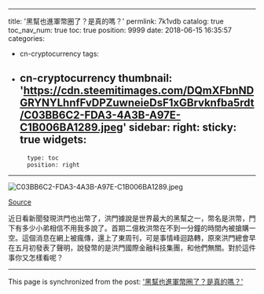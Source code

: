 
---
title: '黑幫也進軍幣圈了？是真的嗎？'
permlink: 7k1vdb
catalog: true
toc_nav_num: true
toc: true
position: 9999
date: 2018-06-15 16:35:57
categories:
- cn-cryptocurrency
tags:
- cn-cryptocurrency
thumbnail: 'https://cdn.steemitimages.com/DQmXFbnNDGRYNYLhnfFvDPZuwneieDsF1xGBrvknfba5rdt/C03BB6C2-FDA3-4A3B-A97E-C1B006BA1289.jpeg'
sidebar:
    right:
        sticky: true
widgets:
    -
        type: toc
        position: right
---


![C03BB6C2-FDA3-4A3B-A97E-C1B006BA1289.jpeg](https://cdn.steemitimages.com/DQmXFbnNDGRYNYLhnfFvDPZuwneieDsF1xGBrvknfba5rdt/C03BB6C2-FDA3-4A3B-A97E-C1B006BA1289.jpeg)


[Source](https://kknews.cc/zh-hk/history/6lj2y5m.amp)

近日看新聞發現洪門也出幣了，洪門據說是世界最大的黑幫之一，幣名是洪幣，門下有多少小弟相信不用我多說了。首期二億枚洪幣在不到一分鐘的時間內被搶購一空。這個消息在網上被瘋傳，還上了東周刊，可是事情峰迴路轉，原來洪門總會早在五月初發表了聲明，說發幣的是洪門國際金融科技集團，和他們無關。對於這件事你又怎樣看呢？

- - -

This page is synchronized from the post: ['黑幫也進軍幣圈了？是真的嗎？'](https://steemit.com/@htliao/7k1vdb)
